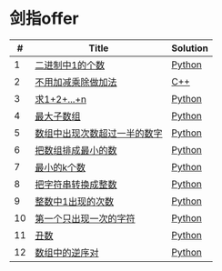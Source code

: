 # 剑指offer


| # | Title | Solution |
|---| ----- | -------- |
|1|[二进制中1的个数](https://www.nowcoder.com/practice/8ee967e43c2c4ec193b040ea7fbb10b8?tpId=13&tqId=11164&tPage=1&rp=1&ru=/ta/coding-interviews&qru=/ta/coding-interviews/question-ranking) | [Python](./1.py)
|2|[不用加减乘除做加法](https://www.nowcoder.com/practice/59ac416b4b944300b617d4f7f111b215?tpId=13&tqId=11201&tPage=1&rp=1&ru=/ta/coding-interviews&qru=/ta/coding-interviews/question-ranking) | [C++](./2.cpp)
|3|[求1+2+...+n](https://www.nowcoder.com/practice/7a0da8fc483247ff8800059e12d7caf1?tpId=13&tqId=11200&tPage=1&rp=1&ru=/ta/coding-interviews&qru=/ta/coding-interviews/question-ranking) | [Python](./3.py)
|4|[最大子数组](https://www.nowcoder.com/practice/459bd355da1549fa8a49e350bf3df484?tpId=13&tqId=11183&tPage=1&rp=1&ru=/ta/coding-interviews&qru=/ta/coding-interviews/question-ranking) | [Python](./4.py)
|5|[数组中出现次数超过一半的数字](https://www.nowcoder.com/practice/e8a1b01a2df14cb2b228b30ee6a92163?tpId=13&tqId=11181&tPage=2&rp=2&ru=/ta/coding-interviews&qru=/ta/coding-interviews/question-ranking) | [Python](./5.py)
|6|[把数组排成最小的数](https://www.nowcoder.com/practice/8fecd3f8ba334add803bf2a06af1b993?tpId=13&tqId=11185&tPage=2&rp=2&ru=/ta/coding-interviews&qru=/ta/coding-interviews/question-ranking) | [Python](./6.py)
|7|[最小的k个数](https://www.nowcoder.com/practice/6a296eb82cf844ca8539b57c23e6e9bf?tpId=13&tqId=11182&tPage=3&rp=3&ru=/ta/coding-interviews&qru=/ta/coding-interviews/question-ranking) | [Python](./7.py)
|8|[把字符串转换成整数](https://www.nowcoder.com/practice/1277c681251b4372bdef344468e4f26e?tpId=13&tqId=11202&tPage=3&rp=3&ru=/ta/coding-interviews&qru=/ta/coding-interviews/question-ranking) | [Python](./8.py)
|9|[整数中1出现的次数](https://www.nowcoder.com/practice/bd7f978302044eee894445e244c7eee6?tpId=13&tqId=11184&tPage=1&rp=1&ru=/ta/coding-interviews&qru=/ta/coding-interviews/question-ranking) | [Python](./9.py)
|10|[第一个只出现一次的字符](https://www.nowcoder.com/practice/1c82e8cf713b4bbeb2a5b31cf5b0417c?tpId=13&tqId=11187&tPage=3&rp=3&ru=/ta/coding-interviews&qru=/ta/coding-interviews/question-ranking) | [Python](./10.py)
|11|[丑数](https://www.nowcoder.com/practice/6aa9e04fc3794f68acf8778237ba065b?tpId=13&tqId=11186&tPage=3&rp=3&ru=/ta/coding-interviews&qru=/ta/coding-interviews/question-ranking) | [Python](./11.py)
|12|[数组中的逆序对](https://www.nowcoder.com/practice/96bd6684e04a44eb80e6a68efc0ec6c5?tpId=13&tqId=11188&tPage=4&rp=4&ru=/ta/coding-interviews&qru=/ta/coding-interviews/question-ranking) | [Python](./12.py)

